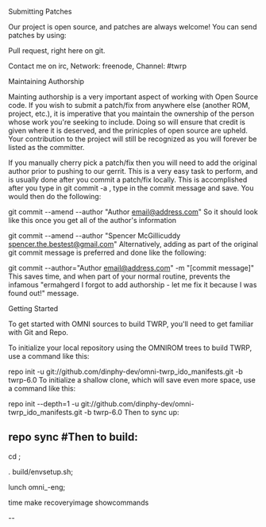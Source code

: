 Submitting Patches

Our project is open source, and patches are always welcome! You can send patches by using:

Pull request, right here on git.

Contact me on irc, Network: freenode, Channel: #twrp

Maintaining Authorship

Mainting authorship is a very important aspect of working with Open Source code. If you wish to submit a patch/fix from anywhere else (another ROM, project, etc.), it is imperative that you maintain the ownership of the person whose work you're seeking to include. Doing so will ensure that credit is given where it is deserved, and the prinicples of open source are upheld. Your contribution to the project will still be recognized as you will forever be listed as the committer.

If you manually cherry pick a patch/fix then you will need to add the original author prior to pushing to our gerrit. This is a very easy task to perform, and is usually done after you commit a patch/fix locally. This is accomplished after you type in git commit -a , type in the commit message and save. You would then do the following:

git commit --amend --author "Author <email@address.com>"
So it should look like this once you get all of the author's information

git commit --amend --author "Spencer McGillicuddy <spencer.the.bestest@gmail.com>"
Alternatively, adding as part of the original git commit message is preferred and done like the following:

git commit --author="Author <email@address.com>" -m "[commit message]"
This saves time, and when part of your normal routine, prevents the infamous "ermahgerd I forgot to add authorship - let me fix it because I was found out!" message.

Getting Started

To get started with OMNI sources to build TWRP, you'll need to get familiar with Git and Repo.

To initialize your local repository using the OMNIROM trees to build TWRP, use a command like this:

repo init -u git://github.com/dinphy-dev/omni-twrp_ido_manifests.git -b twrp-6.0
To initialize a shallow clone, which will save even more space, use a command like this:

repo init --depth=1 -u git://github.com/dinphy-dev/omni-twrp_ido_manifests.git -b twrp-6.0
Then to sync up:

repo sync
#Then to build:
--


 cd <source-dir>;
 
 . build/envsetup.sh; 
 
 lunch omni_<device>-eng; 
 
 time make recoveryimage showcommands
 
 
 --
